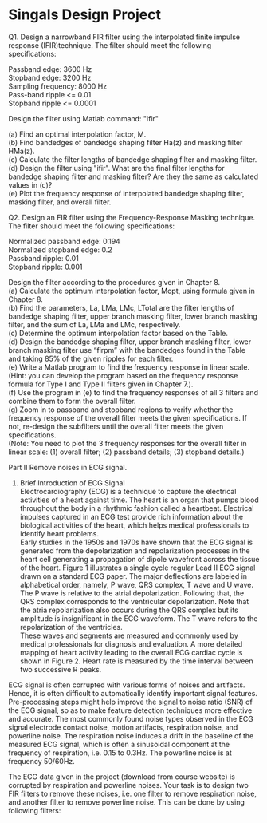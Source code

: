 # Singals Design Project
Q1. Design a narrowband FIR filter using the interpolated finite impulse response (IFIR)technique. The filter should meet the following specifications:  

Passband edge: 3600 Hz  
Stopband edge: 3200 Hz  
Sampling frequency: 8000 Hz  
Pass-band ripple <= 0.01  
Stopband ripple <= 0.0001  

Design the filter using Matlab command: "ifir"  

(a) Find an optimal interpolation factor, M.  
(b) Find bandedges of bandedge shaping filter Ha(z) and masking filter HMa(z).  
(c) Calculate the filter lengths of bandedge shaping filter and masking filter.  
(d) Design the filter using "ifir". What are the final filter lengths for bandedge
shaping filter and masking filter? Are they the same as calculated values in (c)?  
(e) Plot the frequency response of interpolated bandedge shaping filter, masking filter, and overall filter.  

Q2. Design an FIR filter using the Frequency-Response Masking technique. The filter should meet the following specifications:  

Normalized passband edge: 0.194  
Normalized stopband edge: 0.2  
Passband ripple: 0.01  
Stopband ripple: 0.001  

Design the filter according to the procedures given in Chapter 8.  
(a) Calculate the optimum interpolation factor, Mopt, using formula given in Chapter 8.  
(b) Find the parameters, La, LMa, LMc, LTotal are the filter lengths of bandedge shaping filter, upper branch masking filter, lower branch masking filter, and the sum of La, LMa and LMc, respectively.  
(c) Determine the optimum interpolation factor based on the Table.  
(d) Design the bandedge shaping filter, upper branch masking filter, lower branch masking filter use “firpm” with the bandedges found in the Table and taking 85% of the given ripples for each filter.  
(e) Write a Matlab program to find the frequency response in linear scale. (Hint: you can develop the program based on the frequency response formula for Type I and Type II filters given in Chapter 7.).  
(f) Use the program in (e) to find the frequency responses of all 3 filters and combine them to form the overall filter.  
(g) Zoom in to passband and stopband regions to verify whether the frequency response of the overall filter meets the given specifications. If not, re-design the subfilters until the overall filter meets the given specifications.  
(Note: You need to plot the 3 frequency responses for the overall filter in linear scale: (1) overall filter; (2) passband details; (3) stopband details.)  

Part II Remove noises in ECG signal.  

1. Brief Introduction of ECG Signal  
Electrocardiography (ECG) is a technique to capture the electrical activities of a heart against time. The heart is an organ that pumps blood throughout the body in a rhythmic fashion called a heartbeat. Electrical impulses captured in an ECG test provide rich information about the biological activities of the heart, which helps medical professionals to identify heart problems.  
Early studies in the 1950s and 1970s have shown that the ECG signal is generated from the depolarization and repolarization processes in the heart cell generating a propagation of dipole wavefront across the tissue of the heart. Figure 1 illustrates a single cycle regular Lead II ECG signal drawn on a standard ECG paper. The major deflections are labeled in alphabetical order, namely, P wave, QRS complex, T wave and U wave.  
The P wave is relative to the atrial depolarization. Following that, the QRS complex
corresponds to the ventricular depolarization. Note that the atria repolarization also occurs during the QRS complex but its amplitude is insignificant in the ECG waveform. The T wave refers to the repolarization of the ventricles.  
These waves and segments are measured and commonly used by medical professionals for diagnosis and evaluation. A more detailed mapping of heart activity leading to the overall ECG cardiac cycle is shown in Figure 2. Heart rate is measured by the time interval between two successive R peaks.  

ECG signal is often corrupted with various forms of noises and artifacts. Hence, it is often difficult to automatically identify important signal features. Pre-processing steps might help improve the signal to noise ratio (SNR) of the ECG signal, so as to make feature detection techniques more effective and accurate. The most commonly found noise types observed in the ECG signal electrode contact noise, motion artifacts, respiration noise, and powerline noise. The respiration noise induces a drift in the baseline of the measured ECG signal, which is often a sinusoidal component at the frequency of respiration, i.e. 0.15 to 0.3Hz. The powerline noise is at frequency 50/60Hz.  

The ECG data given in the project (download from course website) is corrupted by respiration and powerline noises. Your task is to design two FIR filters to remove these noises, i.e. one filter to remove respiration noise, and another filter to remove powerline noise. This can be done by using following filters:
